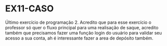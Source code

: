 # EX11-CASO
Último exercício de programação 2.
Acredito que para esse exercício o professor só quer
o fluxo principal para uma realisação de saque, acredito
também que precisamos fazer uma função login do usuário para
validar seu acesso a sua conta, ah é interessante fazer a area
de depósito também.

